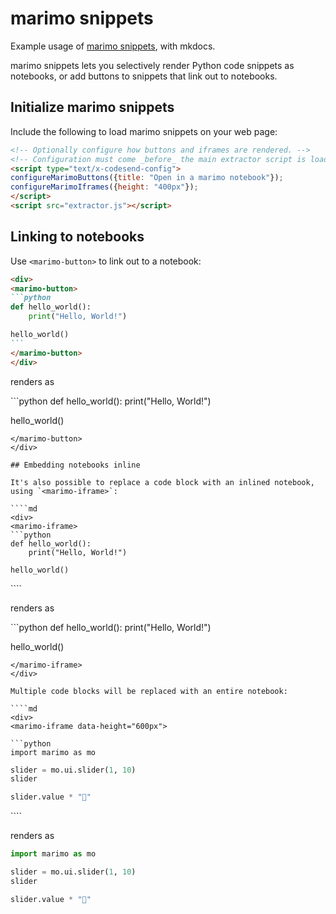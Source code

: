 # marimo snippets

Example usage of [marimo snippets](https://github.com/marimo-team/marimo-snippets),
with mkdocs.

marimo snippets lets you selectively render Python code snippets as notebooks,
or add buttons to snippets that link out to notebooks.

## Initialize marimo snippets

Include the following to load marimo snippets on your web page:

```html
<!-- Optionally configure how buttons and iframes are rendered. -->
<!-- Configuration must come _before_ the main extractor script is loaded. -->
<script type="text/x-codesend-config">
configureMarimoButtons({title: "Open in a marimo notebook"});
configureMarimoIframes({height: "400px"});
</script>
<script src="extractor.js"></script>
```

## Linking to notebooks

Use `<marimo-button>` to link out to a notebook:

````md
<div>
<marimo-button>
```python
def hello_world():
    print("Hello, World!")

hello_world()
```
</marimo-button>
</div>
````

renders as

<div>
<marimo-button>
```python
def hello_world():
    print("Hello, World!")

hello_world()
```
</marimo-button>
</div>

## Embedding notebooks inline

It's also possible to replace a code block with an inlined notebook,
using `<marimo-iframe>`:

````md
<div>
<marimo-iframe>
```python
def hello_world():
    print("Hello, World!")

hello_world()
```
</marimo-iframe>
</div>
````

renders as

<div>
<marimo-iframe>
```python
def hello_world():
    print("Hello, World!")

hello_world()
```
</marimo-iframe>
</div>

Multiple code blocks will be replaced with an entire notebook:

````md
<div>
<marimo-iframe data-height="600px">

```python
import marimo as mo
```

```python
slider = mo.ui.slider(1, 10)
slider
```

```python
slider.value * "🍃"
```
</marimo-iframe>
</div>
````

renders as

<div>
<marimo-iframe data-height="600px">

```python
import marimo as mo
```

```python
slider = mo.ui.slider(1, 10)
slider
```

```python
slider.value * "🍃"
```
</marimo-iframe>
</div>

<!-- Optionally configure how buttons and iframes are rendered. -->
<!-- Configuration must come _before_ the main extractor script is loaded. -->
<script type="text/x-codesend-config">
configureMarimoButtons({title: "Open in a marimo notebook"});
configureMarimoIframes({height: "400px"});
</script>
<script src="extractor.js"></script>
